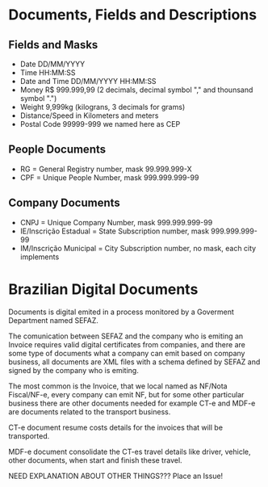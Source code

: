 # Documents, Fields and Descriptions

Fields and Masks
-
- Date DD/MM/YYYY
- Time HH:MM:SS
- Date and Time DD/MM/YYYY HH:MM:SS
- Money R$ 999.999,99 (2 decimals, decimal symbol "," and thounsand symbol ".")
- Weight 9,999kg (kilograns, 3 decimals for grams)
- Distance/Speed in Kilometers and meters
- Postal Code 99999-999 we named here as CEP

People Documents
-
- RG = General Registry number, mask 99.999.999-X
- CPF = Unique People Number, mask 999.999.999-99

Company Documents
-
- CNPJ = Unique Company Number, mask 999.999.999-99
- IE/Inscrição Estadual = State Subscription number, mask 999.999.999-99
- IM/Inscrição Municipal = City Subscription number, no mask, each city implements

# Brazilian Digital Documents

Documents is digital emited in a process monitored by a Goverment Department named SEFAZ.

The comunication between SEFAZ and the company who is emiting an Invoice requires valid digital certificates from companies, and there are some type of documents what a company can emit based on company business, all documents are XML files with a schema defined by SEFAZ and signed by the company who is emiting.

The most common is the Invoice, that we local named as NF/Nota Fiscal/NF-e, every company can emit NF, but for some other particular business there are other documents needed for example CT-e and MDF-e are documents related to the transport business.

CT-e document resume costs details for the invoices that will be transported.

MDF-e document consolidate the CT-es travel details like driver, vehicle, other documents, when start and finish these travel.

NEED EXPLANATION ABOUT OTHER THINGS??? Place an Issue!
